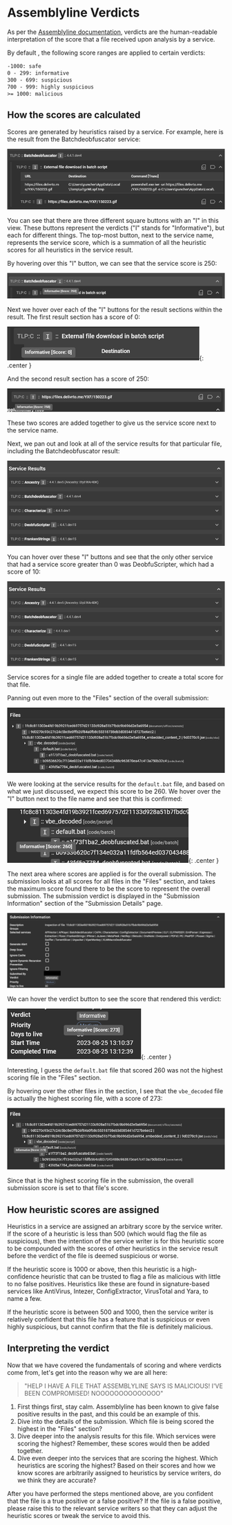 # Assemblyline Verdicts

As per the [Assemblyline documentation](../../odm/models/config/#verdicts), verdicts are the human-readable
interpretation of the score that a file received upon analysis by a service.

By default , the following score ranges are applied to certain verdicts:

```
-1000: safe
0 - 299: informative
300 - 699: suspicious
700 - 999: highly suspicious
>= 1000: malicious
```

## How the scores are calculated

Scores are generated by heuristics raised by a service. For example, here is the result from the Batchdeobfuscator service:

![Batchdeobfuscator service result](./images/bd_service_result.png)

You can see that there are three different square buttons with an "I" in this view. These buttons represent the verdicts ("I" stands for "Informative"), but each for different things. The top-most button, next to the service name, represents the service score, which is a summation of all the heuristic scores for all heuristics in the service result.

By hovering over this "I" button, we can see that the service score is 250:

![Service score](./images/service_score.png)

Next we hover over each of the "I" buttons for the result sections within the result. The first result section has a score of 0:

![First result section score](./images/first_result_section_score.png){: .center }

And the second result section has a score of 250:

![Second result section score](./images/second_result_section_score.png)

These two scores are added together to give us the service score next to the service name.

Next, we pan out and look at all of the service results for that particular file, including the Batchdeobfuscator result:

![Service results section](./images/service_results_section.png)

You can hover over these "I" buttons and see that the only other service that had a service score greater than 0 was DeobfuScripter, which had a score of 10:

![DeobfuScripter service score](./images/deob_service_score.png)

Service scores for a single file are added together to create a total score for that file.

Panning out even more to the "Files" section of the overall submission:

![Files section](./images/files_section.png)

We were looking at the service results for the `default.bat` file, and based on what we just discussed, we expect this score to be 260. We hover over the "I" button next to the file name and see that this is confirmed:

![default.bat score](./images/default_bat_score.png){: .center }

The next area where scores are applied is for the overall submission. The submission looks at all scores for all files in the "Files" section, and takes the maximum score found there to be the score to represent the overall submission. The submission verdict is displayed in the "Submission Information" section of the "Submission Details" page.

![Verdict in Submission Information](./images/verdict_in_sub_info.png)

We can hover the verdict button to see the score that rendered this verdict:

![Score that mapped to verdict for Submission](./images/score_mapped_to_verdict_in_sub.png){: .center }

Interesting, I guess the `default.bat` file that scored 260 was not the highest scoring file in the "Files" section.

By hovering over the other files in the section, I see that the `vbe_decoded` file is actually the highest scoring file, with a score of 273:

![vbe_decoded score](./images/vbe_decoded_score.png)

Since that is the highest scoring file in the submission, the overall submission score is set to that file's score.

## How heuristic scores are assigned

Heuristics in a service are assigned an arbitrary score by the service writer. 
If the score of a heuristic is less than 500 (which would flag the file as suspicious), then the intention of the service writer is for this heuristic score to be compounded with the scores of other heuristics in the service result before the verdict of the file is deemed suspicious or worse. 

If the heuristic score is 1000 or above, then this heuristic is a high-confidence heuristic that can be trusted to flag a file as malicious with little to no false positives. Heuristics like these are found in signature-based services like AntiVirus, Intezer, ConfigExtractor, VirusTotal and Yara, to name a few.

If the heuristic score is between 500 and 1000, then the service writer is relatively confident that this file has a feature that is suspicious or even highly suspicious, but cannot confirm that the file is definitely malicious.

## Interpreting the verdict

Now that we have covered the fundamentals of scoring and where verdicts come from, let's get into the reason why we are all here:

> "HELP I HAVE A FILE THAT ASSEMBLYLINE SAYS IS MALICIOUS! I'VE BEEN COMPROMISED! NOOOOOOOOOOOOOO"

1. First things first, stay calm. Assemblyline has been known to give false positive results in the past, and this could be an example of this. 
2. Dive into the details of the submission. Which file is being scored the highest in the "Files" section?
3. Dive deeper into the analysis results for this file. Which services were scoring the highest? Remember, these scores would then be added together.
4. Dive even deeper into the services that are scoring the highest. Which heuristics are scoring the highest? Based on their scores and how we know scores are arbitrarily assigned to heuristics by service writers, do we think they are accurate?

After you have performed the steps mentioned above, are you confident that the file is a true positive or a false positive? If the file is a false positive, please raise this to the relevant service writers so that they can adjust the heuristic scores or tweak the service to avoid this.
